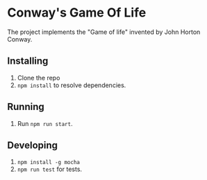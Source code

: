 # Conway's Game Of Life

The project implements the "Game of life" invented by John Horton Conway.


## Installing

1. Clone the repo
2. `npm install` to resolve dependencies.

## Running

1. Run `npm run start`.

## Developing

1. `npm install -g mocha`
2. `npm run test` for tests.
